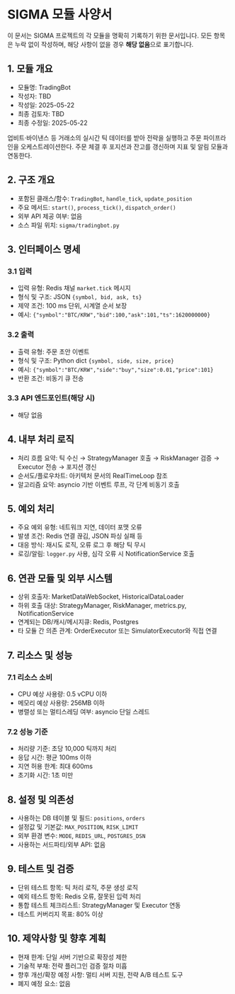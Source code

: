 # SIGMA 모듈 사양서

이 문서는 SIGMA 프로젝트의 각 모듈을 명확히 기록하기 위한 문서입니다. 모든 항목은 누락 없이 작성하며, 해당 사항이 없을 경우 **해당 없음**으로 표기합니다.

## 1. 모듈 개요
* 모듈명: TradingBot
* 작성자: TBD
* 작성일: 2025-05-22
* 최종 검토자: TBD
* 최종 수정일: 2025-05-22

업비트·바이낸스 등 거래소의 실시간 틱 데이터를 받아 전략을 실행하고 주문 파이프라인을 오케스트레이션한다. 주문 체결 후 포지션과 잔고를 갱신하며 지표 및 알림 모듈과 연동한다.

## 2. 구조 개요
* 포함된 클래스/함수: `TradingBot`, `handle_tick`, `update_position`
* 주요 메서드: `start()`, `process_tick()`, `dispatch_order()`
* 외부 API 제공 여부: 없음
* 소스 파일 위치: `sigma/tradingbot.py`

## 3. 인터페이스 명세
### 3.1 입력
* 입력 유형: Redis 채널 `market.tick` 메시지
* 형식 및 구조: JSON `{symbol, bid, ask, ts}`
* 제약 조건: 100 ms 단위, 시계열 순서 보장
* 예시: `{"symbol":"BTC/KRW","bid":100,"ask":101,"ts":1620000000}`

### 3.2 출력
* 출력 유형: 주문 초안 이벤트
* 형식 및 구조: Python dict `{symbol, side, size, price}`
* 예시: `{"symbol":"BTC/KRW","side":"buy","size":0.01,"price":101}`
* 반환 조건: 비동기 큐 전송

### 3.3 API 엔드포인트(해당 시)
* 해당 없음

## 4. 내부 처리 로직
* 처리 흐름 요약: 틱 수신 → StrategyManager 호출 → RiskManager 검증 → Executor 전송 → 포지션 갱신
* 순서도/플로우차트: 아키텍처 문서의 RealTimeLoop 참조
* 알고리즘 요약: asyncio 기반 이벤트 루프, 각 단계 비동기 호출

## 5. 예외 처리
* 주요 예외 유형: 네트워크 지연, 데이터 포맷 오류
* 발생 조건: Redis 연결 끊김, JSON 파싱 실패 등
* 대응 방식: 재시도 로직, 오류 로그 후 해당 틱 무시
* 로깅/알림: `logger.py` 사용, 심각 오류 시 NotificationService 호출

## 6. 연관 모듈 및 외부 시스템
* 상위 호출자: MarketDataWebSocket, HistoricalDataLoader
* 하위 호출 대상: StrategyManager, RiskManager, metrics.py, NotificationService
* 연계되는 DB/캐시/메시지큐: Redis, Postgres
* 타 모듈 간 의존 관계: OrderExecutor 또는 SimulatorExecutor와 직접 연결

## 7. 리소스 및 성능
### 7.1 리소스 소비
* CPU 예상 사용량: 0.5 vCPU 이하
* 메모리 예상 사용량: 256MB 이하
* 병렬성 또는 멀티스레딩 여부: asyncio 단일 스레드

### 7.2 성능 기준
* 처리량 기준: 초당 10,000 틱까지 처리
* 응답 시간: 평균 100ms 이하
* 지연 허용 한계: 최대 600ms
* 초기화 시간: 1초 미만

## 8. 설정 및 의존성
* 사용하는 DB 테이블 및 필드: `positions`, `orders`
* 설정값 및 기본값: `MAX_POSITION`, `RISK_LIMIT`
* 외부 환경 변수: `MODE`, `REDIS_URL`, `POSTGRES_DSN`
* 사용하는 서드파티/외부 API: 없음

## 9. 테스트 및 검증
* 단위 테스트 항목: 틱 처리 로직, 주문 생성 로직
* 예외 테스트 항목: Redis 오류, 잘못된 입력 처리
* 통합 테스트 체크리스트: StrategyManager 및 Executor 연동
* 테스트 커버리지 목표: 80% 이상

## 10. 제약사항 및 향후 계획
* 현재 한계: 단일 서버 기반으로 확장성 제한
* 기술적 부채: 전략 플러그인 검증 절차 미흡
* 향후 개선/확장 예정 사항: 멀티 서버 지원, 전략 A/B 테스트 도구
* 폐지 예정 요소: 없음
